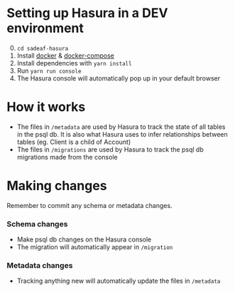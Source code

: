 # Setting up Hasura in a DEV environment

0. `cd sadeaf-hasura`
1. Install [docker](https://docs.docker.com/get-docker/) & [docker-compose](https://docs.docker.com/compose/)
2. Install dependencies with `yarn install`
3. Run `yarn run console`
4. The Hasura console will automatically pop up in your default browser

# How it works
- The files in `/metadata` are used by Hasura to track the state of all tables in the psql db. It is also what 
Hasura uses to infer relationships between tables (eg. Client is a child of Account)
- The files in `/migrations` are used by Hasura to track the psql db migrations made from the console

# Making changes
Remember to commit any schema or metadata changes.

### Schema changes
- Make psql db changes on the Hasura console
- The migration will automatically appear in `/migration`

### Metadata changes
- Tracking anything new will automatically update the files in `/metadata`

